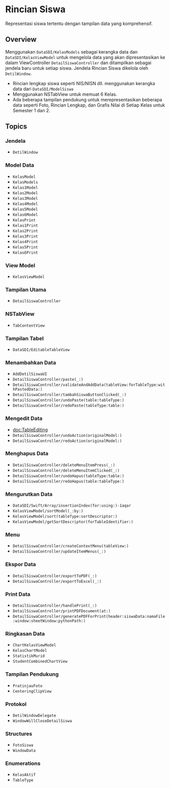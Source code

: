 # Rincian Siswa

Representasi siswa tertentu dengan tampilan data yang komprehensif.

## Overview

Menggunakan ``DataSDI/KelasModels`` sebagai kerangka data dan ``DataSDI/KelasViewModel`` untuk mengelola data yang akan dipresentasikan ke dalam ViewController ``DetailSiswaController`` dan ditampilkan sebagai jendela baru untuk setiap siswa. Jendela Rincian Siswa dikelola oleh ``DetilWindow``.
- Rincian lengkap siswa seperti NIS/NISN dll. menggunakan kerangka data dari ``DataSDI/ModelSiswa``
- Menggunakan NSTabView untuk memuat 6 Kelas.
- Ada beberapa tampilan pendukung untuk merepresentasikan beberapa data seperti Foto, Rincian Lengkap, dan Grafis Nilai di Setiap Kelas untuk Semester 1 dan 2.

## Topics

### Jendela
- ``DetilWindow``

### Model Data
- ``KelasModel``
- ``KelasModels``
- ``Kelas1Model``
- ``Kelas2Model``
- ``Kelas3Model``
- ``Kelas4Model``
- ``Kelas5Model``
- ``Kelas6Model``
- ``KelasPrint``
- ``Kelas1Print``
- ``Kelas2Print``
- ``Kelas3Print``
- ``Kelas4Print``
- ``Kelas5Print``
- ``Kelas6Print``

### View Model
- ``KelasViewModel``

### Tampilan Utama
- ``DetailSiswaController``

### NSTabView
- ``TabContentView``

### Tampilan Tabel
- ``DataSDI/EditableTableView``

### Menambahkan Data
- ``AddDetilSiswaUI``
- ``DetailSiswaController/paste(_:)``
- ``DetailSiswaController/validateAndAddData(tableView:forTableType:withPastedData:)``
- ``DetailSiswaController/tambahSiswaButtonClicked(_:)``
- ``DetailSiswaController/undoPaste(table:tableType:)``
- ``DetailSiswaController/redoPaste(tableType:table:)``

### Mengedit Data
- <doc:TableEditing>
- ``DetailSiswaController/undoAction(originalModel:)``
- ``DetailSiswaController/redoAction(originalModel:)``

### Menghapus Data
- ``DetailSiswaController/deleteMenuItemPress(_:)``
- ``DetailSiswaController/deleteMenuItemClicked(_:)``
- ``DetailSiswaController/undoHapus(tableType:table:)``
- ``DetailSiswaController/redoHapus(table:tableType:)``

### Mengurutkan Data
- ``DataSDI/Swift/Array/insertionIndex(for:using:)-1aqar``
- ``KelasViewModel/sortModel(_:by:)``
- ``KelasViewModel/sort(tableType:sortDescriptor:)``
- ``KelasViewModel/getSortDescriptor(forTableIdentifier:)``

### Menu
- ``DetailSiswaController/createContextMenu(tableView:)``
- ``DetailSiswaController/updateItemMenus(_:)``

### Ekspor Data
- ``DetailSiswaController/exportToPDF(_:)``
- ``DetailSiswaController/exportToExcel(_:)``

### Print Data
- ``DetailSiswaController/handlePrint(_:)``
- ``DetailSiswaController/printPDFDocument(at:)``
- ``DetailSiswaController/generatePDFForPrint(header:siswaData:namaFile:window:sheetWindow:pythonPath:)``

### Ringkasan Data
- ``ChartKelasViewModel``
- ``KelasChartModel``
- ``StatistikMurid``
- ``StudentCombinedChartView``

### Tampilan Pendukung
- ``PratinjauFoto``
- ``CenteringClipView``

### Protokol
- ``DetilWindowDelegate``
- ``WindowWillCloseDetailSiswa``

### Structures
- ``FotoSiswa``
- ``WindowData``

### Enumerations
- ``KelasAktif``
- ``TableType``
